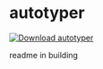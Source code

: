 # autotyper

[![Download autotyper](https://a.fsdn.com/con/app/sf-download-button)](https://sourceforge.net/projects/autotyperr/files/latest/download)

readme in building

